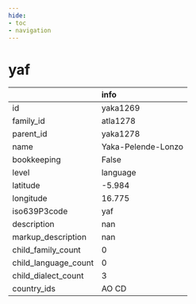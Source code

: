 ```yaml
---
hide:
- toc
- navigation
---
```

# yaf
|                      | info               |
|:---------------------|:-------------------|
| id                   | yaka1269           |
| family_id            | atla1278           |
| parent_id            | yaka1278           |
| name                 | Yaka-Pelende-Lonzo |
| bookkeeping          | False              |
| level                | language           |
| latitude             | -5.984             |
| longitude            | 16.775             |
| iso639P3code         | yaf                |
| description          | nan                |
| markup_description   | nan                |
| child_family_count   | 0                  |
| child_language_count | 0                  |
| child_dialect_count  | 3                  |
| country_ids          | AO CD              |